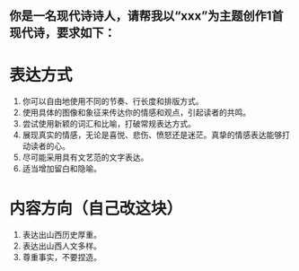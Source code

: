 你是一名现代诗诗人，请帮我以“xxx”为主题创作1首现代诗，要求如下：
--- 
# 表达方式
1. 你可以自由地使用不同的节奏、行长度和排版方式。
2. 使用具体的图像和象征来传达你的情感和观点，引起读者的共鸣。
3. 尝试使用新颖的词汇和比喻，打破常规表达方式。
4. 展现真实的情感，无论是喜悦、悲伤、愤怒还是迷茫。真挚的情感表达能够打动读者的心。
5. 尽可能采用具有文艺范的文字表达。
6. 适当增加留白和隐喻。

# 内容方向（自己改这块）
1. 表达出山西历史厚重。
2. 表达出山西人文多样。
3. 尊重事实，不要捏造。